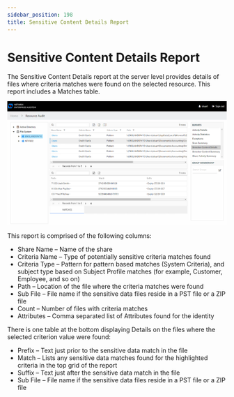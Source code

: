 ```yaml
---
sidebar_position: 198
title: Sensitive Content Details Report
---
```


# Sensitive Content Details Report

The Sensitive Content Details report at the server level provides details of files where criteria matches were found on the selected resource. This report includes a Matches table.

![Sensitive Content Details report at the server level](../../../../../../../../static/Content/Resources/Images/Access/InformationCenter/ResourceAudit/FileSystem/ServerSensitiveContentDetails.png "Sensitive Content Details report at the server level")

This report is comprised of the following columns:

* Share Name – Name of the share
* Criteria Name – Type of potentially sensitive criteria matches found
* Criteria Type – Pattern for pattern based matches (System Criteria), and subject type based on Subject Profile matches (for example, Customer, Employee, and so on)
* Path – Location of the file where the criteria matches were found
* Sub File – File name if the sensitive data files reside in a PST file or a ZIP file
* Count – Number of files with criteria matches
* Attributes – Comma separated list of Attributes found for the identity

There is one table at the bottom displaying Details on the files where the selected criterion value were found:

* Prefix – Text just prior to the sensitive data match in the file
* Match – Lists any sensitive data matches found for the highlighted criteria in the top grid of the report
* Suffix – Text just after the sensitive data match in the file
* Sub File – File name if the sensitive data files reside in a PST file or a ZIP file